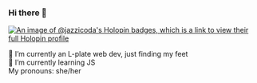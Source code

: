 ### Hi there 👋

[![An image of @jazzicoda's Holopin badges, which is a link to view their full Holopin profile](https://holopin.me/jazzicoda)](https://holopin.io/@jazzicoda)

🌱 I’m currently an L-plate web dev, just finding my feet <br>
📍 I’m currently learning JS  
My pronouns: she/her


<!--
**jazzicoda/jazzicoda** is a ✨ _special_ ✨ repository because its `README.md` (this file) appears on your GitHub profile.

Here are some ideas to get you started:

- 🔭 I’m currently working on ...
- 🌱 I’m currently learning ...
- 👯 I’m looking to collaborate on ...
- 🤔 I’m looking for help with ...
- 💬 Ask me about ...
- 📫 How to reach me: ...
- 😄 Pronouns: ...
- ⚡ Fun fact: ...
-->
